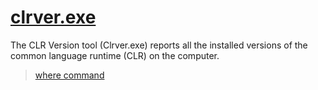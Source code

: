 # [clrver.exe](https://docs.microsoft.com/en-us/dotnet/framework/tools/clrver-exe-clr-version-tool)

The CLR Version tool (Clrver.exe) reports all the installed versions of the common language runtime (CLR) on the computer.

> [where command](https://superuser.com/questions/207707/what-is-windows-equivalent-of-the-which-command-in-unix-is-there-an-equivale)